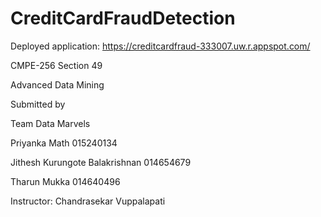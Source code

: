 # CreditCardFraudDetection

Deployed application: https://creditcardfraud-333007.uw.r.appspot.com/

CMPE-256 Section 49

Advanced Data Mining


Submitted by

Team Data Marvels

Priyanka Math  015240134

Jithesh Kurungote Balakrishnan  014654679

Tharun Mukka  014640496


Instructor: Chandrasekar Vuppalapati
